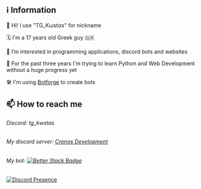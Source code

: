 ## ℹ️ Information

👋 Hi! I use "TG_Kωstαs" for nickname

🗓️ I'm a 17 years old Greek guy 🇬🇷

👀 I’m interested in programming applications, discord bots and websites

🌱 For the past three years I'm trying to learn Python and Web Development without a huge progress yet

🛠️ I'm using [Botforge](https://botforge.org) to create bots

## 📫 How to reach me

###### Discord: tg_kwstas
###### My discord server: [Cronos Development](https://dsc.gg/cronosdevs)
###### My bot: [![Better Stack Badge](https://uptime.betterstack.com/status-badges/v3/monitor/1cq0l.svg)](https://uptime.betterstack.com/?utm_source=status_badge)

<!---
AstroGamer15/AstroGamer15 is a ✨ special ✨ repository because its `README.md` (this file) appears on your GitHub profile.
You can click the Preview link to take a look at your changes.
--->
[![Discord Presence](https://lanyard.cnrad.dev/api/909786248145698876)](https://discord.com/users/909786248145698876)
